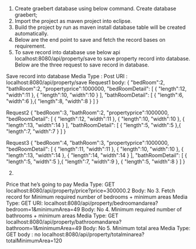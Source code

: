 1.	Create graebert database using below command.
Create database graebert;
2.	Import the project as maven project into eclipse.
3.	Build the project by run as maven install database table will be created automatically.
4.	Below are the end point to save and fetch the record bases on requirement.
5.	To save record into database use below api localhost:8080/api/property/save to save property record into database.
Below are the three request to save record in database.


Save record into database
Media Type : Post
URI : localhost:8080/api/property/save
Request1
body:
{
	"bedRoom":2,
	"bathRoom":2,
	"propertyprice":1000000,
	"bedRoomDetail":
	[
		{
			"length":12,
			"width":11
		},
		{
			"length":10,
			"width":10
		}
	],
	"bathRoomDetail":
	[
		{
			"length":6,
			"width":6
		},{
			"length":8,
			"width":8
		}
	]
}

Request2
{
	"bedRoom":3,
	"bathRoom":2,
	"propertyprice":1000000,
	"bedRoomDetail":
	[
		{
			"length":12,
			"width":11
		},
		{
			"length":10,
			"width":10
		},
		{
			"length":13,
			"width":14
		}
	],
	"bathRoomDetail":
	[
		{
			"length":5,
			"width":5
		},{
			"length":7,
			"width":7
		}
	]
}


Request3
{
	"bedRoom":4,
	"bathRoom":3,
	"propertyprice":1000000,
	"bedRoomDetail":
	[
		{
			"length":11,
			"width":11
		},
		{
			"length":10,
			"width":10
		},
		{
			"length":13,
			"width":14
		},
			{
			"length":14,
			"width":14
		}
	],
	"bathRoomDetail":
	[
		{
			"length":5,
			"width":5
		},{
			"length":7,
			"width":9
		},
		{
			"length":5,
			"width":8
		}
	]
}



2. 
Price that he’s going to pay
Media Type: GET
localhost:8080/api/property/price?price=300000.2
Body: No
3. 
Fetch record for Minimum required number of bedrooms + minimum areas
Media Type: GET
URI: localhost:8080/api/property/bedroomandarea?bedroom=1&minimumArea=49
Body: No
4. 
Minimum required number of bathrooms + minimum areas
Media Type: GET
localhost:8080/api/property/bathroomandarea?bathroom=1&minimumArea=49
Body: No
5.
Minimum total area
Media Type: GET
body : no
localhost:8080/api/property/totalminarea?totalMinimumArea=120

